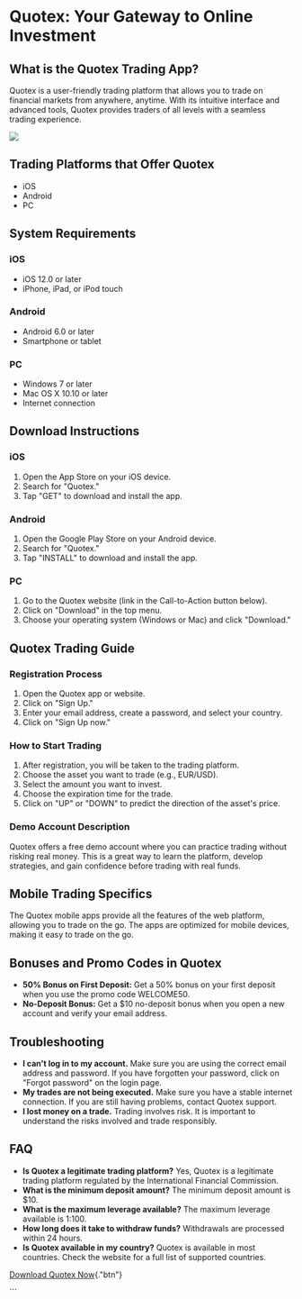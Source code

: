 # Quotex: Your Gateway to Online Investment

## What is the Quotex Trading App?

Quotex is a user-friendly trading platform that allows you to trade on
financial markets from anywhere, anytime. With its intuitive interface
and advanced tools, Quotex provides traders of all levels with a
seamless trading experience.

[![](https://static.quotex.io/files/5_en/300_250.jpg)](https://traff.sbs/brokerqxsignupf)

## Trading Platforms that Offer Quotex

-   iOS
-   Android
-   PC

## System Requirements

### iOS

-   iOS 12.0 or later
-   iPhone, iPad, or iPod touch

### Android

-   Android 6.0 or later
-   Smartphone or tablet

### PC

-   Windows 7 or later
-   Mac OS X 10.10 or later
-   Internet connection

## Download Instructions

### iOS

1.  Open the App Store on your iOS device.
2.  Search for "Quotex."
3.  Tap "GET" to download and install the app.

### Android

1.  Open the Google Play Store on your Android device.
2.  Search for "Quotex."
3.  Tap "INSTALL" to download and install the app.

### PC

1.  Go to the Quotex website (link in the Call-to-Action button below).
2.  Click on "Download" in the top menu.
3.  Choose your operating system (Windows or Mac) and click
    "Download."

## Quotex Trading Guide

### Registration Process

1.  Open the Quotex app or website.
2.  Click on "Sign Up."
3.  Enter your email address, create a password, and select your
    country.
4.  Click on "Sign Up now."

### How to Start Trading

1.  After registration, you will be taken to the trading platform.
2.  Choose the asset you want to trade (e.g., EUR/USD).
3.  Select the amount you want to invest.
4.  Choose the expiration time for the trade.
5.  Click on "UP" or "DOWN" to predict the direction of the
    asset\'s price.

### Demo Account Description

Quotex offers a free demo account where you can practice trading without
risking real money. This is a great way to learn the platform, develop
strategies, and gain confidence before trading with real funds.

## Mobile Trading Specifics

The Quotex mobile apps provide all the features of the web platform,
allowing you to trade on the go. The apps are optimized for mobile
devices, making it easy to trade on the go.

## Bonuses and Promo Codes in Quotex

-   **50% Bonus on First Deposit:** Get a 50% bonus on your first
    deposit when you use the promo code WELCOME50.
-   **No-Deposit Bonus:** Get a \$10 no-deposit bonus when you open a
    new account and verify your email address.

## Troubleshooting

-   **I can\'t log in to my account.** Make sure you are using the
    correct email address and password. If you have forgotten your
    password, click on "Forgot password" on the login page.
-   **My trades are not being executed.** Make sure you have a stable
    internet connection. If you are still having problems, contact
    Quotex support.
-   **I lost money on a trade.** Trading involves risk. It is important
    to understand the risks involved and trade responsibly.

## FAQ

-   **Is Quotex a legitimate trading platform?** Yes, Quotex is a
    legitimate trading platform regulated by the International Financial
    Commission.
-   **What is the minimum deposit amount?** The minimum deposit amount
    is \$10.
-   **What is the maximum leverage available?** The maximum leverage
    available is 1:100.
-   **How long does it take to withdraw funds?** Withdrawals are
    processed within 24 hours.
-   **Is Quotex available in my country?** Quotex is available in most
    countries. Check the website for a full list of supported countries.

[Download Quotex
Now](\%22https://traff.sbs/quotexonelink\%22){."btn"}

\`\`\`

